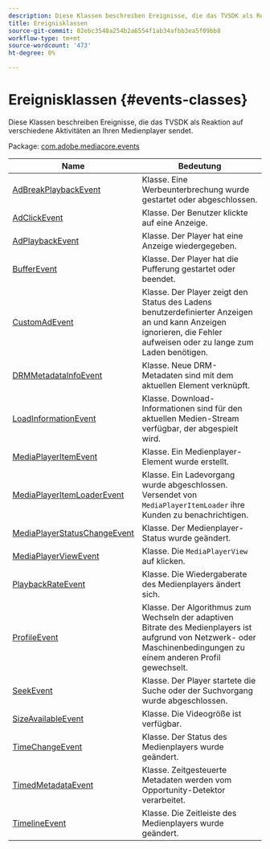 ```yaml
---
description: Diese Klassen beschreiben Ereignisse, die das TVSDK als Reaktion auf verschiedene Aktivitäten an Ihren Medienplayer sendet.
title: Ereignisklassen
source-git-commit: 02ebc3548a254b2a6554f1ab34afbb3ea5f09bb8
workflow-type: tm+mt
source-wordcount: '473'
ht-degree: 0%

---
```


# Ereignisklassen {#events-classes}

Diese Klassen beschreiben Ereignisse, die das TVSDK als Reaktion auf verschiedene Aktivitäten an Ihren Medienplayer sendet.

Package: [com.adobe.mediacore.events](https://help.adobe.com/en_US/primetime/api/psdk/asdoc-dhls_1.4/com/adobe/mediacore/events/package-detail.html)

| Name | Bedeutung |
|---|---|
| [AdBreakPlaybackEvent](https://help.adobe.com/en_US/primetime/api/psdk/asdoc-dhls_1.4/com/adobe/mediacore/events/AdBreakPlaybackEvent.html) | Klasse. Eine Werbeunterbrechung wurde gestartet oder abgeschlossen. |
| [AdClickEvent](https://help.adobe.com/en_US/primetime/api/psdk/asdoc-dhls_1.4/com/adobe/mediacore/events/AdClickEvent.html) | Klasse. Der Benutzer klickte auf eine Anzeige. |
| [AdPlaybackEvent](https://help.adobe.com/en_US/primetime/api/psdk/asdoc-dhls_1.4/com/adobe/mediacore/events/AdPlaybackEvent.html) | Klasse. Der Player hat eine Anzeige wiedergegeben. |
| [BufferEvent](https://help.adobe.com/en_US/primetime/api/psdk/asdoc-dhls_1.4/com/adobe/mediacore/events/BufferEvent.html) | Klasse. Der Player hat die Pufferung gestartet oder beendet. |
| [CustomAdEvent](https://experienceleague.adobe.com/docs/primetime/programming/tvsdk-1-4-for-desktop-hls/advertising/custom-ads/r-psdk-dhls-1.4-custom-ad-events.html?lang=en) | Klasse. Der Player zeigt den Status des Ladens benutzerdefinierter Anzeigen an und kann Anzeigen ignorieren, die Fehler aufweisen oder zu lange zum Laden benötigen. |
| [DRMMetadataInfoEvent](https://help.adobe.com/en_US/primetime/api/psdk/asdoc-dhls_1.4/com/adobe/mediacore/events/DRMMetadataInfoEvent.html) | Klasse. Neue DRM-Metadaten sind mit dem aktuellen Element verknüpft. |
| [LoadInformationEvent](https://help.adobe.com/en_US/primetime/api/psdk/asdoc-dhls_1.4/com/adobe/mediacore/events/LoadInformationEvent.html) | Klasse. Download-Informationen sind für den aktuellen Medien-Stream verfügbar, der abgespielt wird. |
| [MediaPlayerItemEvent](https://help.adobe.com/en_US/primetime/api/psdk/asdoc-dhls_1.4/com/adobe/mediacore/events/MediaPlayerItemEvent.html) | Klasse. Ein Medienplayer-Element wurde erstellt. |
| [MediaPlayerItemLoaderEvent](https://help.adobe.com/en_US/primetime/api/psdk/asdoc-dhls_1.4/com/adobe/mediacore/events/MediaPlayerItemLoaderEvent.html) | Klasse. Ein Ladevorgang wurde abgeschlossen. Versendet von `MediaPlayerItemLoader` ihre Kunden zu benachrichtigen. |
| [MediaPlayerStatusChangeEvent](https://help.adobe.com/en_US/primetime/api/psdk/asdoc-dhls_1.4/com/adobe/mediacore/events/MediaPlayerStatusChangeEvent.html) | Klasse. Der Medienplayer-Status wurde geändert. |
| [MediaPlayerViewEvent](https://help.adobe.com/en_US/primetime/api/psdk/asdoc-dhls_1.4/com/adobe/mediacore/events/MediaPlayerViewEvent.html) | Klasse. Die `MediaPlayerView` auf klicken. |
| [PlaybackRateEvent](https://help.adobe.com/en_US/primetime/api/psdk/asdoc-dhls_1.4/com/adobe/mediacore/events/PlaybackRateEvent.html) | Klasse. Die Wiedergaberate des Medienplayers ändert sich. |
| [ProfileEvent](https://help.adobe.com/en_US/primetime/api/psdk/asdoc-dhls_1.4/com/adobe/mediacore/events/ProfileEvent.html) | Klasse. Der Algorithmus zum Wechseln der adaptiven Bitrate des Medienplayers ist aufgrund von Netzwerk- oder Maschinenbedingungen zu einem anderen Profil gewechselt. |
| [SeekEvent](https://help.adobe.com/en_US/primetime/api/psdk/asdoc-dhls_1.4/com/adobe/mediacore/events/SeekEvent.html) | Klasse. Der Player startete die Suche oder der Suchvorgang wurde abgeschlossen. |
| [SizeAvailableEvent](https://help.adobe.com/en_US/primetime/api/psdk/asdoc-dhls_1.4/com/adobe/mediacore/events/SizeAvailableEvent.html) | Klasse. Die Videogröße ist verfügbar. |
| [TimeChangeEvent](https://help.adobe.com/en_US/primetime/api/psdk/asdoc-dhls_1.4/com/adobe/mediacore/events/TimeChangeEvent.html) | Klasse. Der Status des Medienplayers wurde geändert. |
| [TimedMetadataEvent](https://help.adobe.com/en_US/primetime/api/psdk/asdoc-dhls_1.4/com/adobe/mediacore/events/TimedMetadataEvent.html) | Klasse. Zeitgesteuerte Metadaten werden vom Opportunity-Detektor verarbeitet. |
| [TimelineEvent](https://help.adobe.com/en_US/primetime/api/psdk/asdoc-dhls_1.4/com/adobe/mediacore/events/TimelineEvent.html) | Klasse. Die Zeitleiste des Medienplayers wurde geändert. |
